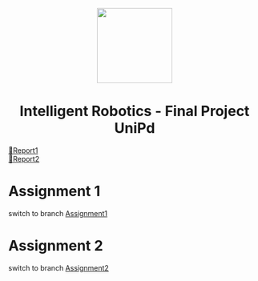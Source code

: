 <p align="center">
  <img src="https://github.com/MarcoMustacchi/MarcoMustacchi.github.io/blob/main/assets/img/icons/UniPD_logo.svg" width="150">
</p>

<h1 align="center">Intelligent Robotics - Final Project <br> UniPd</h1>

<a href="https://github.com/MarcoMustacchi/IntelligentRoboticsProject/raw/master/IR_Assignment1.pdf">📄Report1</a>
<br>
<a href="https://github.com/MarcoMustacchi/IntelligentRoboticsProject/raw/master/IR_Assignment2.pdf">📄Report2</a>


# Assignment 1
switch to branch <a href="https://github.com/MarcoMustacchi/IntelligentRoboticsProject/tree/assignment1">Assignment1</a>

# Assignment 2
switch to branch <a href="https://github.com/MarcoMustacchi/IntelligentRoboticsProject/tree/assignment2">Assignment2</a>
